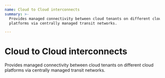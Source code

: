 ```yaml
---
name: Cloud to Cloud interconnects
summary: >-
  Provides managed connectivity between cloud tenants on different cloud
  platforms via centrally managed transit networks. 

---
```


# Cloud to Cloud interconnects

Provides managed connectivity between cloud tenants on different cloud platforms via centrally managed transit networks. 


